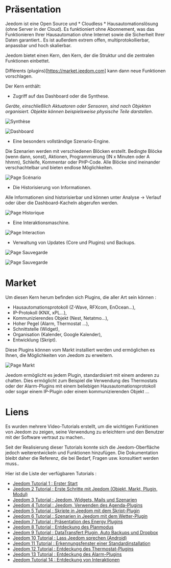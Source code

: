 Präsentation
===

Jeedom ist eine Open Source und * Cloudless * Hausautomationslösung (ohne Server in der Cloud). Es funktioniert ohne Abonnement, was das Funktionieren Ihrer Hausautomation ohne Internet sowie die Sicherheit Ihrer Daten garantiert.. Es ist außerdem extrem offen, multiprotokollierbar, anpassbar und hoch skalierbar.

Jeedom bietet einen Kern, den Kern, der die Struktur und die zentralen Funktionen einbettet.

Différents (plugins)[https://market.jeedom.com] kann dann neue Funktionen vorschlagen.

Der Kern enthält:

- Zugriff auf das Dashboard oder die Synthese.

*Geräte, einschließlich Aktuatoren oder Sensoren, sind nach Objekten organisiert. Objekte können beispielsweise physische Teile darstellen*.

![Synthèse](images/doc-presentation-synthese.jpg)

![Dashboard](images/doc-presentation-dashboard.jpg)

- Eine besonders vollständige Szenario-Engine.

Die Szenarien werden mit verschiedenen Blöcken erstellt. Bedingte Blöcke (wenn dann, sonst), Aktionen, Programmierung (IN x Minuten oder A hhmm), Schleife, Kommentar oder PHP-Code. Alle Blöcke sind ineinander verschachtelbar und bieten endlose Möglichkeiten.

![Page Scénario](images/doc-presentation-scenario.jpg)

- Die Historisierung von Informationen.

Alle Informationen sind historisierbar und können unter Analyse → Verlauf oder über die Dashboard-Kacheln abgerufen werden.

![Page Historique](images/doc-presentation-historique.jpg)

- Eine Interaktionsmaschine.

![Page Interaction](images/doc-presentation-interaction.jpg)

- Verwaltung von Updates (Core und Plugins) und Backups.

![Page Sauvegarde](images/doc-presentation-update.jpg)

![Page Sauvegarde](images/doc-presentation-sauvegarde.jpg)


Market
===

Um diesen Kern herum befinden sich Plugins, die aller Art sein können :

-   Hausautomationsprotokoll (Z-Wave, RFXcom, EnOcean…),
-   IP-Protokoll (KNX, xPL…),
-   Kommunizierendes Objekt (Nest, Netatmo…),
-   Hoher Pegel (Alarm, Thermostat ...),
-   Schnittstelle (Widget),
-   Organisation (Kalender, Google Kalender),
-   Entwicklung (Skript).

Diese Plugins können vom Markt installiert werden und ermöglichen es Ihnen, die Möglichkeiten von Jeedom zu erweitern.

![Page Markt](images/doc-presentation-market.jpg)

Jeedom ermöglicht es jedem Plugin, standardisiert mit einem anderen zu chatten. Dies ermöglicht zum Beispiel die Verwendung des Thermostats oder der Alarm-Plugins mit einem beliebigen Hausautomationsprotokoll oder sogar einem IP-Plugin oder einem kommunizierenden Objekt ...



Liens
===

Es wurden mehrere Video-Tutorials erstellt, um die wichtigen Funktionen von Jeedom zu zeigen, seine Verwendung zu erleichtern und den Benutzer mit der Software vertraut zu machen..

Seit der Realisierung dieser Tutorials konnte sich die Jeedom-Oberfläche jedoch weiterentwickeln und Funktionen hinzufügen. Die Dokumentation bleibt daher die Referenz, die bei Bedarf, Fragen usw. konsultiert werden muss..

Hier ist die Liste der verfügbaren Tutorials :

-   [Jeedom Tutorial 1 : Erster Start](https://www.youtube.com/watch?v=UTECRBGEUtI)
-   [Jeedom 2 Tutorial : Erste Schritte mit Jeedom (Objekt, Markt, Plugin, Modul)](https://www.youtube.com/watch?v=2LU1neNvbus)
-   [Jeedom 3 Tutorial : Jeedom, Widgets, Mails und Szenarien](https://www.youtube.com/watch?v=OJn33XbpiH8)
-   [Jeedom 4 Tutorial : Jeedom, Verwenden des Agenda-Plugins](https://www.youtube.com/watch?v=EBuvIabg3Cc)
-   [Jeedom 5 Tutorial : Skripte in Jeedom mit dem Skript-Plugin](https://www.youtube.com/watch?v=FRbQILAogX0)
-   [Jeedom 6 Tutorial : Szenarien in Jeedom mit dem Wetter-Plugin](https://www.youtube.com/watch?v=w0ErP3wyEoA)
-   [Jeedom 7 Tutorial : Präsentation des Energy Plugins](https://www.youtube.com/watch?v=DZfA_DxqbNs)
-   [Jeedom 8 Tutorial : Entdeckung des Planmodus](https://www.youtube.com/watch?v=2IkXF6CBCAE)
-   [Jeedom 9 Tutorial : DataTransfert Plugin, Auto Backups und Dropbox](https://www.youtube.com/watch?v=wLOfJygFc8k)
-   [Jeedom 10 Tutorial : Lass Jeedom sprechen (Android)](https://www.youtube.com/watch?v=3Pc3VJFWHo4)
-   [Jeedom 11 Tutorial : Erkennungsfenster einer Standardinstallation](https://www.youtube.com/watch?v=hW1d1FvkmSs)
-   [Jeedom 12 Tutorial : Entdeckung des Thermostat-Plugins](https://www.youtube.com/watch?v=T21gqp1SQK0)
-   [Jeedom 13 Tutorial : Entdeckung des Alarm-Plugins](https://www.youtube.com/watch?v=JjnWeU614gc)
-   [Jeedom Tutorial 14 : Entdeckung von Interaktionen](https://www.youtube.com/watch?v=Z8SHo_Xwk0Q)
